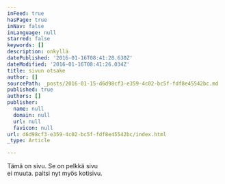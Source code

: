 ```yaml
---
inFeed: true
hasPage: true
inNav: false
inLanguage: null
starred: false
keywords: []
description: onkyllä
datePublished: '2016-01-16T08:41:28.630Z'
dateModified: '2016-01-16T08:41:26.034Z'
title: sivun otsake
author: []
sourcePath: _posts/2016-01-15-d6d98cf3-e359-4c02-bc5f-fdf8e45542bc.md
published: true
authors: []
publisher:
  name: null
  domain: null
  url: null
  favicon: null
url: d6d98cf3-e359-4c02-bc5f-fdf8e45542bc/index.html
_type: Article

---
```

Tämä on sivu. Se on pelkkä sivu  
ei muuta. paitsi nyt myös kotisivu.